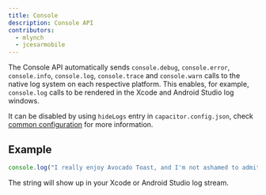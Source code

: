 ```yaml
---
title: Console
description: Console API
contributors:
  - mlynch
  - jcesarmobile
---
```


<plugin-platforms platforms="pwa,ios,android"></plugin-platforms>

The Console API automatically sends `console.debug`, `console.error`, `console.info`, `console.log`, `console.trace` and `console.warn` calls to the native log system on each respective platform. This enables, for example,
`console.log` calls to be rendered in the Xcode and Android Studio log windows.

It can be disabled by using `hideLogs` entry in `capacitor.config.json`, check [common configuration](/docs/basics/configuring-your-app#common-configuration) for more information.

## Example

```typescript
console.log("I really enjoy Avocado Toast, and I'm not ashamed to admit it");
```

The string will show up in your Xcode or Android Studio log stream.
